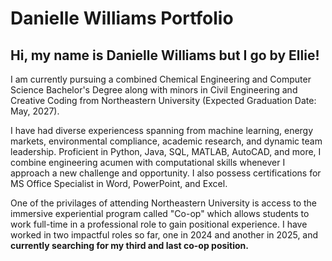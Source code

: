 # Danielle Williams Portfolio

## Hi, my name is Danielle Williams but I go by Ellie!

I am currently pursuing a combined Chemical Engineering and Computer Science Bachelor's Degree along with minors in Civil Engineering and Creative Coding from Northeastern University (Expected Graduation Date: May, 2027). 

I have had diverse experiencess spanning from machine learning, energy markets, environmental compliance, academic research, and dynamic team leadership. Proficient in Python, Java, SQL, MATLAB, AutoCAD, and more, I combine engineering acumen with computational skills whenever I approach a new challenge and opportunity. I also possess certifications for MS Office Specialist in Word, PowerPoint, and Excel. 

One of the privilages of attending Northeastern University is access to the immersive experiential program called "Co-op" which allows students to work full-time in a professional role to gain positional experience. I have worked in two impactful roles so far, one in 2024 and another in 2025, and <b>currently searching for my third and last co-op position.